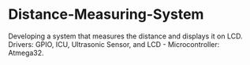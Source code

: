 # Distance-Measuring-System
 Developing a system that measures the distance and displays it on LCD. Drivers: GPIO, ICU, Ultrasonic Sensor, and LCD - Microcontroller: Atmega32.
